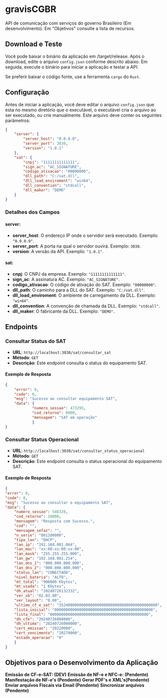 # gravisCGBR
API de comunicação com serviços do governo Brasileiro (Em desenvolvimento). Em "Objetivos" consulte a lista de recursos.

## Download e Teste
Você pode baixar o binário da aplicação em /target/release. Após o download, edite o arquivo `config.json` conforme descrito abaixo. Em seguida, execute o binário para iniciar a aplicação e testar a API.

Se preferir baixar o código fonte, use a ferramenta `cargo` do `Rust`.

## Configuração

Antes de iniciar a aplicação, você deve editar o arquivo `config.json` que esta no mesmo diretório que o executável, o executável cria o arquivo ao ser executado, ou crie manualmente. Este arquivo deve conter os seguintes parâmetros:

```json
{
    "server": {
        "server_host": "0.0.0.0",
        "server_port": 3030,
        "version": "1.0.1"
    },
    "sat": {
        "cnpj": "11111111111111",
        "sign_ac": "AC_SIGNATURE",
        "codigo_ativacao": "00000000",
        "dll_path": "C:/sat.dll",
        "dll_load_enviroment": "win64",
        "dll_convention": "stdcall",
        "dll_maker": "DEMO"
    }
}
```
### Detalhes dos Campos

#### server:

- **server_host**: O endereço IP onde o servidor será executado. Exemplo: `"0.0.0.0"`.
- **server_port**: A porta na qual o servidor ouvirá. Exemplo: `3030`.
- **version**: A versão da API. Exemplo: `"1.0.1"`.

#### sat:

- **cnpj**: O CNPJ da empresa. Exemplo: `"11111111111111"`.
- **sign_ac**: A assinatura AC. Exemplo: `"AC_SIGNATURE"`.
- **codigo_ativacao**: O código de ativação do SAT. Exemplo: `"00000000"`.
- **dll_path**: O caminho para a DLL do SAT. Exemplo: `"C:/sat.dll"`.
- **dll_load_enviroment**: O ambiente de carregamento da DLL. Exemplo: `"win64"`.
- **dll_convention**: A convenção de chamada da DLL. Exemplo: `"stdcall"`.
- **dll_maker**: O fabricante da DLL. Exemplo: `"DEMO"`.

## Endpoints

### Consultar Status do SAT

- **URL**: `http://localhost:3030/sat/consultar_sat`
- **Método**: `GET`
- **Descrição**: Este endpoint consulta o status do equipamento SAT.

#### Exemplo de Resposta
```json
{
    "error": 0,
    "code": 0,
    "msg": "Sucesso ao consultar equipamento SAT",
    "data": {
            "numero_sessao": 473295,
            "cod_retorno": 8000,
            "mensagem": "SAT em operação"
            }
}
```
### Consultar Status Operacional

- **URL**: `http://localhost:3030/sat/consultar_status_operacional`
- **Método**: `GET`
- **Descrição**: Este endpoint consulta o status operacional do equipamento SAT.

#### Exemplo de Resposta
```json
{
"error": 0,
"code": 0,
"msg": "Sucesso ao consultar o equipamento SAT",
"data": {
    "numero_sessao": 546320,
    "cod_retorno": 10000,
    "mensagem": "Resposta com Sucesso.",
    "cod": "",
    "mensagem_sefaz": "",
    "n_serie": "001200000",
    "tipo_lan": "DHCP",
    "lan_ip": "192.168.001.064",
    "lan_mac": "xx:00:xx:00:xx:00",
    "lan_mask": "255.255.255.000",
    "lan_gw": "192.168.001.254",
    "lan_dns_1": "000.000.000.000",
    "lan_dns_2": "000.000.000.000",
    "status_lan": "CONECTADO",
    "nivel_bateria": "ALTO",
    "mt_total": "900000 Kbytes",
    "mt_usada": "1 Kbytes",
    "dh_atual": "20240726132332",
    "ver_sb": "02.03.00",
    "ver_layout": "0.08",
    "ultimo_cf_e_sat": "35240000000000000000000000000000000000000000",
    "lista_inicial": "00000000000000000000000000000000000000000000",
    "lista_final": "00000000000000000000000000000000000000000000",
    "dh_cfe": "20240726000000",
    "dh_ultima": "20240726000000",
    "cert_emissao": "20220000",
    "cert_vencimento": "20270000",
    "estado_operacao": "0"
    }
}
```
## Objetivos para o Desenvolvimento da Aplicação

**Emissão de CF-e-SAT: (DEV)**
**Emissão de NF-e e NFC-e: (Pendente)**
**Manifestação de NF-e's (Pendente)**
**Gerar PDF's e XML's(Pendente)**
**Enviar arquivos Fiscais via Email (Pendente)**
**Sincronizar arquivos (Pendente)**

